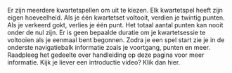 Er zijn meerdere kwartetspellen om uit te kiezen. Elk kwartetspel heeft zijn eigen hoeveelheid. Als je één kwartetset voltooit, verdien je twintig punten. Als je verkeerd gokt, verlies je één punt. Het totaal aantal punten kan nooit onder de nul zijn. Er is geen bepaalde duratie om je kwartetsessie te voltooien als je eenmaal bent begonnen. Zodra je een spel start zie je in de onderste navigatiebalk informatie zoals je voortgang, punten en meer. Raadpleeg het gedeelte over handleiding op deze pagina voor meer informatie. Kijk je liever een introductie video? Klik dan hier.